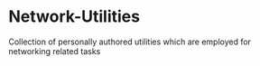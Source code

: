 # Network-Utilities
Collection of personally authored utilities which are employed for networking related tasks
